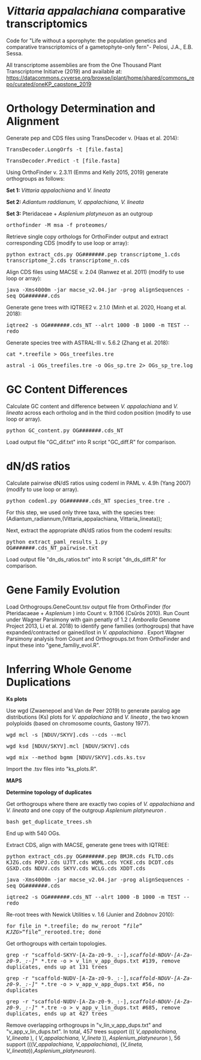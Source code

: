 # <i> Vittaria appalachiana </i> comparative transcriptomics 
Code for "Life without a sporophyte: the population genetics and comparative transcriptomics of a gametophyte-only fern"- Pelosi, J.A., E.B. Sessa. 

All transcriptome assemblies are from the One Thousand Plant Transcriptome Initiatve (2019) and available at: https://datacommons.cyverse.org/browse/iplant/home/shared/commons_repo/curated/oneKP_capstone_2019

# Orthology Determination and Alignment

Generate pep and CDS files using TransDecoder v. (Haas et al. 2014):

<TT> TransDecoder.LongOrfs -t [file.fasta]  </TT>

<TT> TransDecoder.Predict -t [file.fasta] </TT>

Using OrthoFinder v. 2.3.11 (Emms and Kelly 2015, 2019) generate orthogroups as follows: 

<b> Set 1: </b> <i> Vittaria appalachiana </i> and <i> V. lineata </i> 

<b> Set 2: </b> <i> Adiantum raddianum, V. appalachiana, V. lineata </i>

<b> Set 3: </b> Pteridaceae + <i> Asplenium platyneuon </i> as an outgroup 

<TT> orthofinder -M msa -f proteomes/ </TT>

Retrieve single copy orthologs for OrthoFinder output and extract corresponding CDS (modify to use loop or array):

<TT> python extract_cds.py OG#######.pep transcriptome_1.cds transcriptome_2.cds transcriptome_n.cds </TT>

Align CDS files using MACSE v. 2.04 (Ranwez et al. 2011) (modify to use loop or array):

<TT> java -Xms4000m -jar macse_v2.04.jar -prog alignSequences -seq OG#######.cds </TT>

Generate gene trees with IQTREE2 v. 2.1.0 (Minh et al. 2020, Hoang et al. 2018): 

<TT> iqtree2 -s OG#######.cds_NT --alrt 1000 -B 1000 -m TEST --redo </TT> 

Generate species tree with ASTRAL-III v. 5.6.2 (Zhang et al. 2018):

<TT> cat *.treefile > OGs_treefiles.tre </TT>
  
<TT> astral -i OGs_treefiles.tre -o OGs_sp.tre 2> OGs_sp_tre.log </TT>  

# GC Content Differences

Calculate GC content and difference between <i> V. appalachiana </i> and <i> V. lineata </i> across each ortholog and in the third codon position (modify to use loop or array). 

<TT> python GC_content.py OG#######.cds_NT </TT>

Load output file "GC_dif.txt" into R script "GC_diff.R" for comparison. 

# dN/dS ratios 

Calculate pairwise dN/dS ratios using codeml in PAML v. 4.9h (Yang 2007) (modify to use loop or array).

<TT> python codeml.py OG#######.cds_NT species_tree.tre . </TT>

For this step, we used only three taxa, with the species tree: (Adiantum_radiannum,(Vittaria_appalachiana, Vittaria_lineata)); 

Next, extract the appropriate dN/dS ratios from the codeml results: 

<TT> python extract_paml_results_1.py OG#######.cds_NT_pairwise.txt </TT> 

Load output file "dn_ds_ratios.txt" into R script "dn_ds_diff.R" for comparison. 

# Gene Family Evolution

Load Orthogroups.GeneCount.tsv output file from OrthoFinder (for Pteridacaeae + <i> Asplenium </i>) into Count v. 9.1106 (Csűrös 2010). Run Count under Wagner Parsimony with  gain penatly of 1.2 (<i> Amborella </i> Genome Project 2013, Li et al. 2018) to identify gene families (orthogroups) that have expanded/contracted or gained/lost in <i> V. appalachiana </i>. Export Wagner Parsimony analysis from Count and Orthogroups.txt from OrthoFinder and input these into "gene_familiy_evol.R". 

# Inferring Whole Genome Duplications

<b> Ks plots </b> 

Use wgd (Zwaenepoel and Van de Peer 2019) to generate paralog age distributions (Ks) plots for <i> V. appalachiana </i> and <i> V. lineata </i>, the two known polyploids (based on chromosome counts, Gastony 1977). 

<TT> wgd mcl -s [NDUV/SKYV].cds --cds --mcl </TT>

<TT> wgd ksd [NDUV/SKYV].mcl [NDUV/SKYV].cds </TT>

<TT> wgd mix --method bgmm [NDUV/SKYV].cds.ks.tsv </TT>
  
Import the .tsv files into "ks_plots.R". 

<b> MAPS </b> 



<b> Determine topology of duplicates </b> 

Get orthogroups where there are exactly two copies of <i> V. appalachiana </i> and <i> V. lineata </i> and one copy of the outgroup <i> Asplenium platyneuron </i>. 

<TT> bash get_duplicate_trees.sh  </TT>

End up with 540 OGs. 

Extract CDS, align with MACSE, generate gene trees with IQTREE: 

<TT> python extract_cds.py OG#######.pep BMJR.cds FLTD.cds KJZG.cds POPJ.cds UJTT.cds WQML.cds YCKE.cds DCDT.cds GSXD.cds NDUV.cds SKYV.cds WCLG.cds XDDT.cds </TT> 
 
<TT> java -Xms4000m -jar macse_v2.04.jar -prog alignSequences -seq OG#######.cds </TT>

<TT> iqtree2 -s OG#######.cds_NT --alrt 1000 -B 1000 -m TEST --redo </TT> 

Re-root trees with Newick Utilities v. 1.6 (Junier and Zdobnov 2010):

<TT> for file in *.treefile; do nw_reroot “$file” KJZG > “$file”_rerooted.tre; done </TT> 

Get orthogroups with certain topologies. 

<TT> grep -r "scaffold\-SKYV\-[A-Za-z0-9\.\_\:\-]*,scaffold\-NDUV\-[A-Za-z0-9\.\_\:\-]*" *.tre -o > v_lin_v_app_dups.txt  #139, remove duplicates, ends up at 131 trees </TT>

<TT> grep -r "scaffold\-NUDV\-[A-Za-z0-9\.\_\:\-]*,scaffold\-NDUV\-[A-Za-z0-9\.\_\:\-]*" *.tre -o > v_app_v_app_dups.txt #56, no duplicates </TT>

<TT> grep -r "scaffold\-NUDV\-[A-Za-z0-9\.\_\:\-]*,scaffold\-NDUV\-[A-Za-z0-9\.\_\:\-]*" *.tre -o > v_app_v_lin_dups.txt #685, remove duplicates, ends up at 427 trees </TT>
 
Remove overlapping orthogroups in "v_lin_v_app_dups.txt" and "v_app_v_lin_dups.txt". In total, 457 trees support (((<i> V_appalachiana, V_lineata </i>), (<i> V_appalachiana, V_lineta </i>)), <i> Asplenium_platyneuron </i>), 56 support (((<i>V_appalachiana, V_appalachiana</i>), (<i>V_lineta, V_lineata</i>)),<i>Asplenium_platyneuron</i>). 
